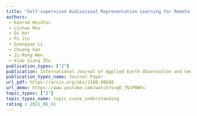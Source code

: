 ```yaml
---  
title: "Self-supervised Audiovisual Representation Learning for Remote Sensing Data"  
authors:  
 - Konrad Heidler  
 - Lichao Mou  
 - Di Hu*
 - Pu Jin  
 - Guangyao Li  
 - Chuang Gan  
 - Ji-Rong Wen  
 - Xiao Xiang Zhu  
publication_types: ["2"]  
publication: International Journal of Applied Earth Observation and Geoinformation (JAG) 2022
publication_types_name: Journal Paper  
url_pdf: https://arxiv.org/abs/2108.00688  
url_demo: https://www.youtube.com/watch?v=gD_fNJPBWhs  
topic_types: ["2"]
topic_types_name: topic_scene_understanding
rating : 2021_06_01
---  
```

